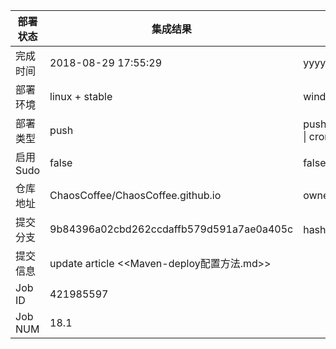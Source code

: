 部署状态 | 集成结果 | 参考值
---|---|---
完成时间 | 2018-08-29 17:55:29 | yyyy-mm-dd hh:mm:ss
部署环境 | linux + stable | window \| linux + stable
部署类型 | push | push \| pull_request \| api \| cron
启用Sudo | false | false \| true
仓库地址 | ChaosCoffee/ChaosCoffee.github.io | owner_name/repo_name
提交分支 | 9b84396a02cbd262ccdaffb579d591a7ae0a405c | hash 16位
提交信息 | update article <<Maven-deploy配置方法.md>> |
Job ID   | 421985597 |
Job NUM  | 18.1 |

